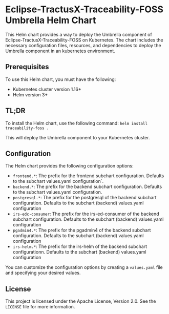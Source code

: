 # Eclipse-TractusX-Traceability-FOSS Umbrella Helm Chart

This Helm chart provides a way to deploy the Umbrella component of Eclipse-TractusX-Traceability-FOSS on Kubernetes.
The chart includes the necessary configuration files, resources, and dependencies to deploy the Umbrella component in an kubernetes environment.

## Prerequisites

To use this Helm chart, you must have the following:

- Kubernetes cluster version 1.16+
- Helm version 3+

## TL;DR

To install the Helm chart, use the following command:
`helm install traceability-foss .`

This will deploy the Umbrella component to your Kubernetes cluster.

## Configuration

The Helm chart provides the following configuration options:

- `frontend.*`: The prefix for the frontend subchart configuration. Defaults to the subchart values.yaml configuration`.
- `backend.*`: The prefix for the backend subchart configuration. Defaults to the subchart values.yaml configuration.
- `postgresql.*`: The prefix for the postgresql of the backend subchart configuration. Defaults to the subchart (backend) values.yaml configuration
- `irs-edc-consumer`: The prefix for the irs-ed-consumer of the backend subchart configuration. Defaults to the subchart (backend) values.yaml configuration
- `pgadmin4.*`: The prefix for the pgadmin4 of the backend subchart configuration. Defaults to the subchart (backend) values.yaml configuration
- `irs-helm.*`: The prefix for the irs-helm of the backend subchart configurationn. Defaults to the subchart (backend) values.yaml configuration

You can customize the configuration options by creating a `values.yaml` file and specifying your desired values.

## License
This project is licensed under the Apache License, Version 2.0. See the `LICENSE` file for more information.

